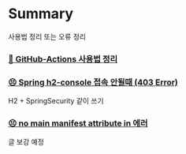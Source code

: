 # Summary
사용법 정리 또는 오류 정리

### [🌈 GitHub-Actions 사용법 정리](https://github.com/h1un/GitHub-Actions/tree/main/GIHub_Actions_%EC%82%AC%EC%9A%A9%EB%B2%95)

### [😣 Spring h2-console 접속 안될때 (403 Error)](https://github.com/h1un/GitHub-Actions/tree/main/H2%2BSpringSecurity_403error)
H2 + SpringSecurity 같이 쓰기

### [😣 no main manifest attribute in 에러](https://github.com/h1un/Summary/tree/main/no_main_manifest_attribute_in_ERROR)
글 보강 예정
